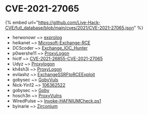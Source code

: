 # CVE-2021-27065
{% embed url="https://github.com/Live-Hack-CVE/full_database/blob/main/cves/2021/CVE-2021-27065.json" %}

* herwonowr ~> [exprolog](https://www.alice-snow.ru/2021/database/cve-2021-27065/exprolog-herwonowr)
* heikanet ~> [Microsoft-Exchange-RCE](https://www.alice-snow.ru/2021/database/cve-2021-27065/microsoft-exchange-rce-heikanet)
* DCScoder ~> [Exchange_IOC_Hunter](https://www.alice-snow.ru/2021/database/cve-2021-27065/exchange_ioc_hunter-dcscoder)
* p0wershe11 ~> [ProxyLogon](https://www.alice-snow.ru/2021/database/cve-2021-27065/proxylogon-p0wershe11)
* hictf ~> [CVE-2021-26855-CVE-2021-27065](https://www.alice-snow.ru/2021/database/cve-2021-27065/cve-2021-26855-cve-2021-27065-hictf)
* Udyz ~> [Proxylogon](https://www.alice-snow.ru/2021/database/cve-2021-27065/proxylogon-udyz)
* kh4sh3i ~> [ProxyLogon](https://www.alice-snow.ru/2021/database/cve-2021-27065/proxylogon-kh4sh3i)
* evilashz ~> [ExchangeSSRFtoRCEExploit](https://www.alice-snow.ru/2021/database/cve-2021-27065/exchangessrftorceexploit-evilashz)
* gobysec ~> [GobyVuls](https://www.alice-snow.ru/2021/database/cve-2021-27065/gobyvuls-gobysec)
* Nick-Yin12 ~> [106362522](https://www.alice-snow.ru/2021/database/cve-2021-27065/106362522-nick-yin12)
* gobysec ~> [Goby](https://www.alice-snow.ru/2021/database/cve-2021-27065/goby-gobysec)
* hosch3n ~> [ProxyVulns](https://www.alice-snow.ru/2021/database/cve-2021-27065/proxyvulns-hosch3n)
* WiredPulse ~> [Invoke-HAFNIUMCheck.ps1](https://www.alice-snow.ru/2021/database/cve-2021-27065/invoke-hafniumcheck.ps1-wiredpulse)
* byinarie ~> [Zirconium](https://www.alice-snow.ru/2021/database/cve-2021-27065/zirconium-byinarie)